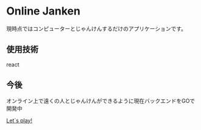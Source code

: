 # Online Janken
現時点ではコンピューターとじゃんけんするだけのアプリケーションです。

## 使用技術
react


## 今後
オンライン上で遠くの人とじゃんけんができるように現在バックエンドをGOで開発中



[Let`s play!](https://kotayuno.github.io/janken/)